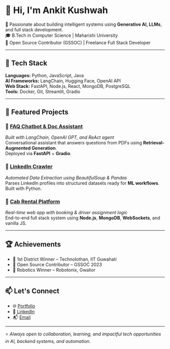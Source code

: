 # 👋 Hi, I'm Ankit Kushwah

🚀 Passionate about building intelligent systems using **Generative AI, LLMs**, and full stack development.  
🎓 B.Tech in Computer Science | Maharishi University  
💼 Open Source Contributor (GSSOC) | Freelance Full Stack Developer  

---

## 🔧 Tech Stack

**Languages:** Python, JavaScript, Java  
**AI Frameworks:** LangChain, Hugging Face, OpenAI API  
**Web Stack:** FastAPI, Node.js, React, MongoDB, PostgreSQL  
**Tools:** Docker, Git, Streamlit, Gradio  

---

## 📌 Featured Projects

### 🔹 [FAQ Chatbot & Doc Assistant](#)
*Built with LangChain, OpenAI GPT, and ReAct agent*  
Conversational assistant that answers questions from PDFs using **Retrieval-Augmented Generation**.  
Deployed via **FastAPI** + **Gradio**.

### 🔹 [LinkedIn Crawler](#)
*Automated Data Extraction using BeautifulSoup & Pandas*  
Parses LinkedIn profiles into structured datasets ready for **ML workflows**. Built with Python.

### 🔹 [Cab Rental Platform](#)
*Real-time web app with booking & driver assignment logic*  
End-to-end full stack system using **Node.js**, **MongoDB**, **WebSockets**, and vanilla JS.

---

## 🏆 Achievements

- 🥇 1st District Winner – Technolothan, IIT Guwahati  
- 🔧 Open Source Contributor – GSSOC 2023  
- 🤖 Robotics Winner – Robotonix, Gwalior  

---

## 📫 Let's Connect

- 🌐 [Portfolio](https://kushankit.github.io)  
- 💼 [LinkedIn](https://www.linkedin.com/in/ankit-kushwah-127447254/)  
- 📬 [Email](mailto:kushwahankit176@gmail.com)

---

⭐ *Always open to collaboration, learning, and impactful tech opportunities in AI, backend systems, and automation.*
